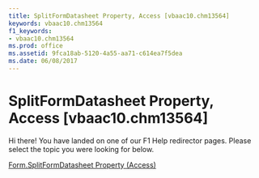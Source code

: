 ```yaml
---
title: SplitFormDatasheet Property, Access [vbaac10.chm13564]
keywords: vbaac10.chm13564
f1_keywords:
- vbaac10.chm13564
ms.prod: office
ms.assetid: 9fca18ab-5120-4a55-aa71-c614ea7f5dea
ms.date: 06/08/2017
---
```



# SplitFormDatasheet Property, Access [vbaac10.chm13564]

Hi there! You have landed on one of our F1 Help redirector pages. Please select the topic you were looking for below.

[Form.SplitFormDatasheet Property (Access)](http://msdn.microsoft.com/library/765eacb5-ef79-3b1d-6511-501ec0def22c%28Office.15%29.aspx)


